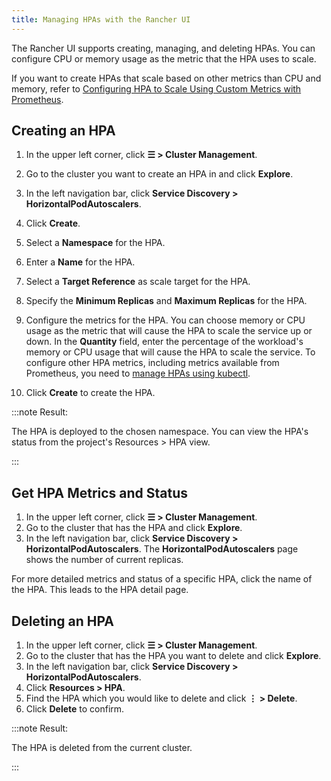 ```yaml
---
title: Managing HPAs with the Rancher UI
---
```


<head>
  <link rel="canonical" href="https://ranchermanager.docs.rancher.com/how-to-guides/new-user-guides/kubernetes-resources-setup/horizontal-pod-autoscaler/manage-hpas-with-ui"/>
</head>

The Rancher UI supports creating, managing, and deleting HPAs. You can configure CPU or memory usage as the metric that the HPA uses to scale.

If you want to create HPAs that scale based on other metrics than CPU and memory, refer to [Configuring HPA to Scale Using Custom Metrics with Prometheus](./manage-hpas-with-kubectl.md#configuring-hpa-to-scale-using-custom-metrics-with-prometheus).

## Creating an HPA

1. In the upper left corner, click **☰ > Cluster Management**.
1. Go to the cluster you want to create an HPA in and click **Explore**.
1. In the left navigation bar, click **Service Discovery > HorizontalPodAutoscalers**.
1. Click **Create**.
1. Select a **Namespace** for the HPA.
1. Enter a **Name** for the HPA.
1. Select a **Target Reference** as scale target for the HPA.
1. Specify the **Minimum Replicas** and **Maximum Replicas** for the HPA.
1. Configure the metrics for the HPA. You can choose memory or CPU usage as the metric that will cause the HPA to scale the service up or down. In the **Quantity** field, enter the percentage of the workload's memory or CPU usage that will cause the HPA to scale the service. To configure other HPA metrics, including metrics available from Prometheus, you need to [manage HPAs using kubectl](./manage-hpas-with-kubectl.md#configuring-hpa-to-scale-using-custom-metrics-with-prometheus).

1. Click **Create** to create the HPA.

:::note Result:

The HPA is deployed to the chosen namespace. You can view the HPA's status from the project's Resources > HPA view.

:::

## Get HPA Metrics and Status

1. In the upper left corner, click **☰ > Cluster Management**.
1. Go to the cluster that has the HPA and click **Explore**.
1. In the left navigation bar, click **Service Discovery > HorizontalPodAutoscalers**. The **HorizontalPodAutoscalers** page shows the number of current replicas.

For more detailed metrics and status of a specific HPA, click the name of the HPA. This leads to the HPA detail page.


## Deleting an HPA

1. In the upper left corner, click **☰ > Cluster Management**.
1. Go to the cluster that has the HPA you want to delete and click **Explore**.
1. In the left navigation bar, click **Service Discovery > HorizontalPodAutoscalers**.
1. Click **Resources > HPA**.
1. Find the HPA which you would like to delete and click **⋮ > Delete**.
1. Click **Delete** to confirm.

:::note Result:

The HPA is deleted from the current cluster.

:::